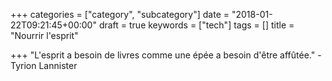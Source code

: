 +++
categories = ["category", "subcategory"]
date = "2018-01-22T09:21:45+00:00"
draft = true
keywords = ["tech"]
tags = []
title = "Nourrir l'esprit"

+++
"L'esprit a besoin de livres comme une épée a besoin d'être affûtée." -Tyrion Lannister